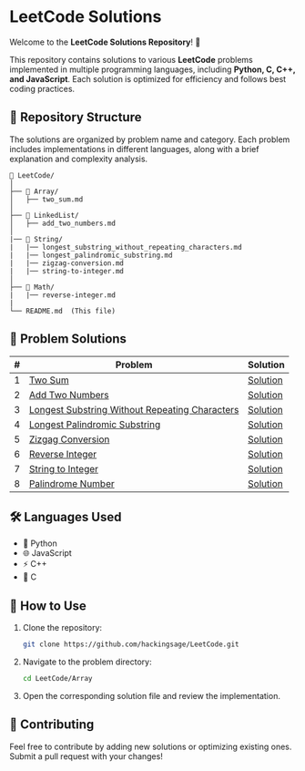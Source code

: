 # LeetCode Solutions

Welcome to the **LeetCode Solutions Repository**! 🚀

This repository contains solutions to various **LeetCode** problems implemented in multiple programming languages, including **Python, C, C++, and JavaScript**. Each solution is optimized for efficiency and follows best coding practices.

## 📂 Repository Structure

The solutions are organized by problem name and category. Each problem includes implementations in different languages, along with a brief explanation and complexity analysis.

```
📁 LeetCode/
│
├── 📂 Array/
│   ├── two_sum.md
│
├── 📂 LinkedList/
│   ├── add_two_numbers.md
│
|── 📂 String/
|   |── longest_substring_without_repeating_characters.md
|   |── longest_palindromic_substring.md
|   |── zigzag-conversion.md
|   |── string-to-integer.md
│
├── 📂 Math/
|   |── reverse-integer.md
|
└── README.md  (This file)
```

## 📌 Problem Solutions

| # | Problem | Solution |
|---|---------|----------|
| 1 | [Two Sum](https://leetcode.com/problems/two-sum/) | [Solution](Array/two_sum.md) |
| 2 | [Add Two Numbers](https://leetcode.com/problems/add-two-numbers/) | [Solution](LinkedList/add_two_numbers.md) |
| 3 | [Longest Substring Without Repeating Characters](https://leetcode.com/problems/longest-substring-without-repeating-characters) | [Solution](String/longest_substring_without_repeating_characters.md) |
| 4 | [Longest Palindromic Substring](https://leetcode.com/problems/longest-palindromic-substring/) | [Solution](String/longest_palindromic_substring.md) |
| 5 | [Zizgag Conversion](https://leetcode.com/problems/zigzag-conversion/) | [Solution](String/zigzag-conversion.md) |
| 6 | [Reverse Integer](https://leetcode.com/problems/reverse-integer/) | [Solution](Math/reverse-integer.md) |
| 7 | [String to Integer](https://leetcode.com/problems/string-to-integer-atoi/) | [Solution](String/string-to-integer.md) |
| 8 | [Palindrome Number](https://leetcode.com/problems/palindrome-number/) | [Solution](Math/palindrome-number.md) |

## 🛠 Languages Used

- 🐍 Python
- 🌐 JavaScript
- ⚡ C++
- 🔷 C

## 📖 How to Use
1. Clone the repository:
   ```sh
   git clone https://github.com/hackingsage/LeetCode.git
   ```
2. Navigate to the problem directory:
   ```sh
   cd LeetCode/Array
   ```
3. Open the corresponding solution file and review the implementation.

## 🤝 Contributing
Feel free to contribute by adding new solutions or optimizing existing ones. Submit a pull request with your changes!